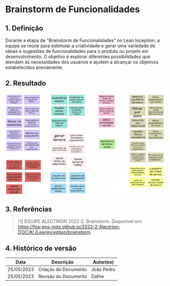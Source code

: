 # Brainstorm de Funcionalidades

## 1. Definição

Durante a etapa de "Brainstorm de Funcionalidades" no Lean Inception, a equipe se reúne para estimular a criatividade e gerar uma variedade de ideias e sugestões de funcionalidades para o produto ou projeto em desenvolvimento. O objetivo é explorar diferentes possibilidades que atendam às necessidades dos usuários e ajudem a alcançar os objetivos estabelecidos previamente.

## 2. Resultado

![Brainstorm](../../assets/lean-inception/brainstorm.png)

## 3. Referências

> [1] EQUIPE ALECTRION 2022-2. Brainstorm. Disponível em: https://fga-eps-mds.github.io/2022-2-Alectrion-DOC/#/./Leaninception/brainstorm


## 4. Histórico de versão

|**Data**|**Descrição**|**Autor(es)**|
|--------|-------------|--------------|
|25/05/2023| Criação do Documento | João Pedro |
|25/05/2023| Revisão do Documento | Dafne |

